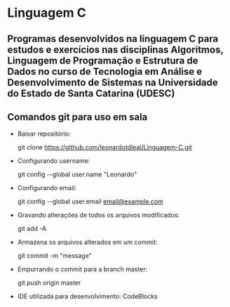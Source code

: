 # Linguagem C #

## Programas desenvolvidos na linguagem C para estudos e exercícios nas disciplinas Algoritmos, Linguagem de Programação e Estrutura de Dados no curso de Tecnologia em Análise e Desenvolvimento de Sistemas na Universidade do Estado de Santa Catarina (UDESC) ##

## Comandos git para uso em sala ##

* Baixar repositório: 

	git clone https://github.com/leonardotdleal/Linguagem-C.git
	
* Configurando username: 

	git config --global user.name "Leonardo"
	
* Configurando email: 

	git config --global user.email email@example.com
	
* Gravando alterações de todos os arquivos modificados: 

	git add -A
	
* Armazena os arquivos alterados em um commit: 

	git commit -m "message"
	
* Empurrando o commit para a branch master: 

	git push origin master

* IDE utilizada para desenvolvimento: CodeBlocks
